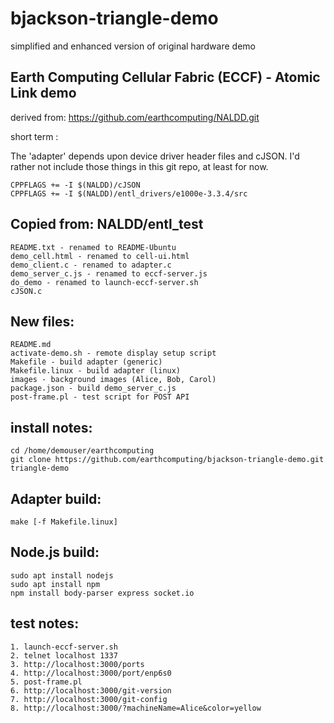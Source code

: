 # bjackson-triangle-demo
simplified and enhanced version of original hardware demo

## Earth Computing Cellular Fabric (ECCF) - Atomic Link demo

derived from: https://github.com/earthcomputing/NALDD.git

short term :

The 'adapter' depends upon device driver header files and cJSON.
I'd rather not include those things in this git repo, at least for now.

    CPPFLAGS += -I $(NALDD)/cJSON
    CPPFLAGS += -I $(NALDD)/entl_drivers/e1000e-3.3.4/src

## Copied from: NALDD/entl_test

    README.txt - renamed to README-Ubuntu
    demo_cell.html - renamed to cell-ui.html
    demo_client.c - renamed to adapter.c
    demo_server_c.js - renamed to eccf-server.js
    do_demo - renamed to launch-eccf-server.sh
    cJSON.c

## New files:

    README.md
    activate-demo.sh - remote display setup script
    Makefile - build adapter (generic)
    Makefile.linux - build adapter (linux)
    images - background images (Alice, Bob, Carol)
    package.json - build demo_server_c.js
    post-frame.pl - test script for POST API

## install notes:

    cd /home/demouser/earthcomputing
    git clone https://github.com/earthcomputing/bjackson-triangle-demo.git triangle-demo

## Adapter build:

    make [-f Makefile.linux]

## Node.js build:

    sudo apt install nodejs
    sudo apt install npm
    npm install body-parser express socket.io

## test notes:

    1. launch-eccf-server.sh
    2. telnet localhost 1337
    3. http://localhost:3000/ports
    4. http://localhost:3000/port/enp6s0
    5. post-frame.pl
    6. http://localhost:3000/git-version
    7. http://localhost:3000/git-config
    8. http://localhost:3000/?machineName=Alice&color=yellow

